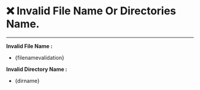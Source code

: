  <h1><b>❌ Invalid File Name Or Directories Name.</b></h1>

<hr>

<b>Invalid File Name : </b>
- {filenamevalidation}

<b>Invalid Directory Name :</b>
- {dirname}

<!-- ```
Invalid File Name : {filenamevalidation}

Invalid Directory Name :{dirname}

``` -->